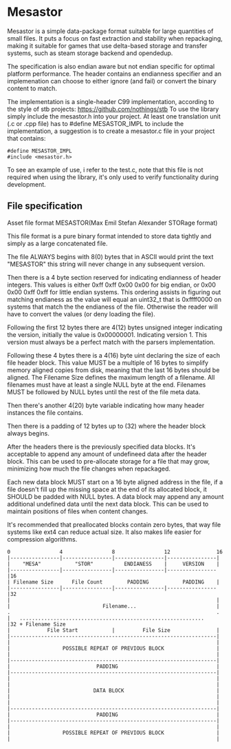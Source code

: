 # Mesastor
Mesastor is a simple data-package format suitable for large quantities of small files. 
It puts a focus on fast extraction and stability when repackaging, making it suitable 
for games that use delta-based storage and transfer systems, such as steam storage backend 
and opendedup.

The specification is also endian aware but not endian specific for optimal platform performance. The header contains
an endianness specifier and an implemenation can choose to either ignore (and fail) or convert the binary content to match.

The implementation is a single-header C99 implementation, according to the style of stb projects: https://github.com/nothings/stb
To use the library simply include the mesastor.h into your project. At least one translation unit (.c or .cpp file) has to 
 #define MESASTOR_IMPL to include the implementation, a suggestion is to create a mesastor.c file in your project that contains:

```
#define MESASTOR_IMPL
#include <mesastor.h>
```
To see an example of use, i refer to the test.c, note that this file is not required when using the library, it's only used
to verify functionality during development.

## File specification
Asset file format MESASTOR(Max Emil Stefan Alexander STORage format)

This file format is a pure binary format intended to store data
tightly and simply as a large concatenated file.

The file ALWAYS begins with 8(0) bytes that in ASCII would print the
text "MESASTOR" this string will never change  in any subsequent
version.

Then there is a 4 byte section reserved for indicating endianness of
header integers.  This values is either 0xff 0xff 0x00 0x00 for big
endian, or 0x00 0x00 0xff 0xff for little endian systems. This
ordering assists in figuring out matching endianess as the value will
equal an uint32_t that is 0xffff0000 on systems that match the the
endianess of the file. Otherwise the reader will have to convert the
values (or deny loading the file).

Following the first 12 bytes there are 4(12) bytes unsigned integer
indicating the version, initially the value is 0x00000001. Indicating
version 1. This version must always be a perfect match with the
parsers implementation.

Following these 4 bytes there is a 4(16) byte uint declaring the
size of each file header block. This value MUST be a multiple of 16
bytes to simplify memory aligned copies from disk, meaning that the
last 16 bytes should be aligned. The Filename Size defines the maximum length
of a filename. All filenames must have 
at least a single NULL byte at the end. Filenames MUST be followed by NULL 
bytes until the rest of the file meta data.

Then there's another 4(20) byte variable indicating how many header
instances the file contains.

Then there is a padding of 12 bytes up to (32) where the header block
always begins.

After the headers there is the previously specified data blocks. It's
acceptable to append any amount of undefineed data after the header block.
This can be used to pre-allocate storage for a file that may grow, minimizing
how much the file changes when repackaged.

Each new data block MUST start on a 16 byte aligned address in the
file, if a file doesn't fill up the missing space at the end of its
allocated block, it SHOULD be padded with NULL bytes. A data block may append
any amount additional undefined data until the next data block. This can be used
to maintain positions of files when content changes.

It's recommended that preallocated blocks contain zero bytes, that way file systems like ext4 
can reduce actual size. It also makes life easier for compression algorithms.


    0                4                8                12               16
    |----------------|----------------|----------------|----------------|
    |    "MESA"           "STOR"          ENDIANESS    |     VERSION    |
    |----------------|----------------|----------------|----------------|16
    | Filename Size      File Count        PADDING           PADDING    |
    |----------------|----------------|----------------|----------------|32
    |                                                                   |
    |                              Filename...                          |
    .                                                                   .
    |   ............................................................    |32 + Filename Size
    |            File Start           |         File Size               |
    |-------------------------------------------------------------------|
    |                                                                   |
    |                 POSSIBLE REPEAT OF PREVIOUS BLOCK                 |
    |                                                                   |
    |-------------------------------------------------------------------| 
    |                            PADDING                                |
    |-------------------------------------------------------------------|
    |                                                                   |
    |                                                                   |
    |                           DATA BLOCK                              |
    |                                                                   |
    |                                                                   |
    |-------------------------------------------------------------------|
    |                            PADDING                                |
    |-------------------------------------------------------------------|
    |                                                                   |
    |                 POSSIBLE REPEAT OF PREVIOUS BLOCK                 |
    |                                                                   |

